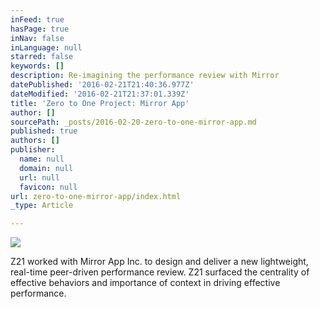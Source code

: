 ```yaml
---
inFeed: true
hasPage: true
inNav: false
inLanguage: null
starred: false
keywords: []
description: Re-imagining the performance review with Mirror
datePublished: '2016-02-21T21:40:36.977Z'
dateModified: '2016-02-21T21:37:01.339Z'
title: 'Zero to One Project: Mirror App'
author: []
sourcePath: _posts/2016-02-20-zero-to-one-mirror-app.md
published: true
authors: []
publisher:
  name: null
  domain: null
  url: null
  favicon: null
url: zero-to-one-mirror-app/index.html
_type: Article

---
```

![](https://s3-us-west-2.amazonaws.com/the-grid-img/p/0d5cffbc1d056923b5d094d7b71e8ebab04ee4b6.jpg)

Z21 worked with Mirror App Inc. to design and deliver a new lightweight, real-time peer-driven performance review. Z21 surfaced the centrality of effective behaviors and importance of context in driving effective performance.